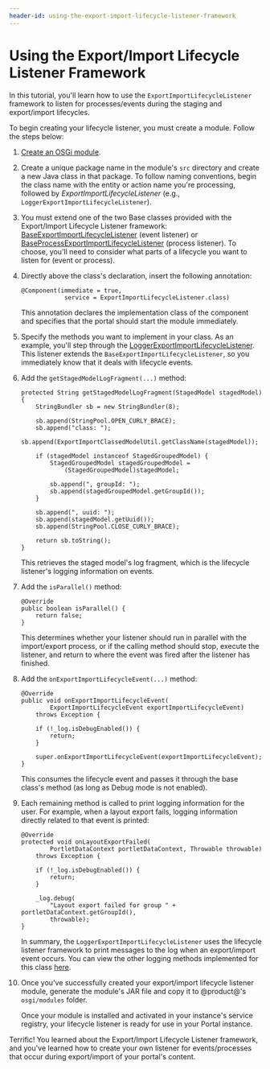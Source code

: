 ```yaml
---
header-id: using-the-export-import-lifecycle-listener-framework
---
```


# Using the Export/Import Lifecycle Listener Framework

In this tutorial, you'll learn how to use the `ExportImportLifecycleListener`
framework to listen for processes/events during the staging and export/import
lifecycles.

To begin creating your lifecycle listener, you must create a module. Follow the
steps below:

1.  [Create an OSGi module](/developer/reference/-/knowledge_base/7-2/creating-a-project). 

2.  Create a unique package name in the module's `src` directory and create a
    new Java class in that package. To follow naming conventions, begin the
    class name with the entity or action name you're processing, followed by
    *ExportImportLifecycleListener* (e.g.,
    `LoggerExportImportLifecycleListener`).

3.  You must extend one of the two Base classes provided with the
    Export/Import Lifecycle Listener framework:
    [BaseExportImportLifecycleListener](@platform-ref@/7.2-latest/javadocs/portal-kernel/com/liferay/exportimport/kernel/lifecycle/BaseExportImportLifecycleListener.html)
    (event listener) or
    [BaseProcessExportImportLifecycleListener](@platform-ref@/7.2-latest/javadocs/portal-kernel/com/liferay/exportimport/kernel/lifecycle/BaseProcessExportImportLifecycleListener.html)
    (process listener). To choose, you'll need to consider what parts of a
    lifecycle you want to listen for (event or process).

4.  Directly above the class's declaration, insert the following annotation:

        @Component(immediate = true, 
                    service = ExportImportLifecycleListener.class)

    This annotation declares the implementation class of the component and
    specifies that the portal should start the module immediately. 

5.  Specify the methods you want to implement in your class. As an example,
    you'll step through the
    [LoggerExportImportLifecycleListener](@app-ref@/web-experience/latest/javadocs/com/liferay/exportimport/lifecycle/LoggerExportImportLifecycleListener.html).
    This listener extends the `BaseExportImportLifecycleListener`, so you 
    immediately know that it deals with lifecycle events.

6.  Add the `getStagedModelLogFragment(...)` method:

        protected String getStagedModelLogFragment(StagedModel stagedModel) {
            StringBundler sb = new StringBundler(8);

            sb.append(StringPool.OPEN_CURLY_BRACE);
            sb.append("class: ");
            sb.append(ExportImportClassedModelUtil.getClassName(stagedModel));

            if (stagedModel instanceof StagedGroupedModel) {
                StagedGroupedModel stagedGroupedModel =
                    (StagedGroupedModel)stagedModel;

                sb.append(", groupId: ");
                sb.append(stagedGroupedModel.getGroupId());
            }

            sb.append(", uuid: ");
            sb.append(stagedModel.getUuid());
            sb.append(StringPool.CLOSE_CURLY_BRACE);

            return sb.toString();
        }

    This retrieves the staged model's log fragment, which is the lifecycle
    listener's logging information on events.

7.  Add the `isParallel()` method:

        @Override
        public boolean isParallel() {
            return false;
        }

    This determines whether your listener should run in parallel with the
    import/export process, or if the calling method should stop, execute the
    listener, and return to where the event was fired after the listener has
    finished.

8.  Add the `onExportImportLifecycleEvent(...)` method:

        @Override
        public void onExportImportLifecycleEvent(
                ExportImportLifecycleEvent exportImportLifecycleEvent)
            throws Exception {

            if (!_log.isDebugEnabled()) {
                return;
            }

            super.onExportImportLifecycleEvent(exportImportLifecycleEvent);
        }

    This consumes the lifecycle event and passes it through the base class's
    method (as long as Debug mode is not enabled).

9.  Each remaining method is called to print logging information for the user.
    For example, when a layout export fails, logging information directly
    related to that event is printed:

        @Override
        protected void onLayoutExportFailed(
                PortletDataContext portletDataContext, Throwable throwable)
            throws Exception {

            if (!_log.isDebugEnabled()) {
                return;
            }

            _log.debug(
                "Layout export failed for group " + portletDataContext.getGroupId(),
                throwable);
        }

    In summary, the `LoggerExportImportLifecycleListener` uses the lifecycle
    listener framework to print messages to the log when an export/import event
    occurs. You can view the other logging methods implemented for this class
    [here](https://github.com/liferay/liferay-portal/blob/7.2.0-m2/modules/apps/export-import/export-import-service/src/main/java/com/liferay/exportimport/lifecycle/LoggerExportImportLifecycleListener.java).

10. Once you've successfully created your export/import lifecycle listener module,
    generate the module's JAR file and copy it to @product@'s `osgi/modules`
    folder.

    Once your module is installed and activated in your instance's service
    registry, your lifecycle listener is ready for use in your Portal instance.

Terrific! You learned about the Export/Import Lifecycle Listener framework, and
you've learned how to create your own listener for events/processes that occur
during export/import of your portal's content.
